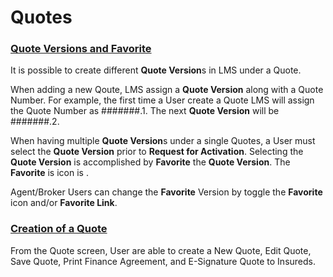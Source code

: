 <h1>Quotes</h1>

<h3 style="text-decoration: underline;"><b>Quote Version</b>s and Favorite</h3>

It is possible to create different <b>Quote Version</b>s in LMS under a Quote.

When adding a new Qoute, LMS assign a <b><b>Quote Version</b></b> along with a Quote Number. For example, the first time a User create a Quote LMS will assign the Quote Number as #######.1. The next  <b>Quote Version</b> will be #######.2.

When having multiple <b>Quote Version</b>s under a single Quotes, a User must select the <b>Quote Version</b> prior to <b>Request for Activation</b>. Selecting the <b>Quote Version</b> is accomplished by <b>Favorite</b> the <b>Quote Version</b>. The <b>Favorite</b> is icon is <i class="fa-solid fa-star" style="color: orange;"></i>.

<div class="alert alert-info">
	Agent/Broker Users can change the <b>Favorite</b> Version by toggle the <b>Favorite</b> icon and/or <b>Favorite Link</b>. 
</div>

<h3 style="text-decoration: underline;">Creation of a Quote</h3>

From the Quote screen, User are able to create a New Quote, Edit Quote, Save Quote, Print Finance Agreement, and E-Signature Quote to Insureds. 

 

